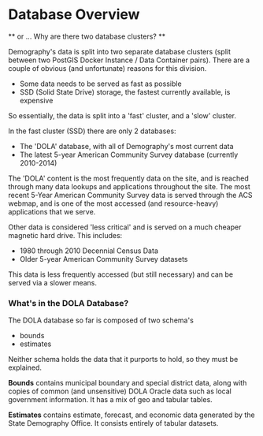 # Database Overview


** or ... Why are there two database clusters? **

Demography's data is split into two separate database clusters (split between two PostGIS Docker Instance / Data Container pairs).  There are a couple of obvious (and unfortunate) reasons for this division.
- Some data needs to be served as fast as possible
- SSD (Solid State Drive) storage, the fastest currently available, is expensive

So essentially, the data is split into a 'fast' cluster, and a 'slow' cluster. 

In the fast cluster (SSD) there are only 2 databases:
- The 'DOLA' database, with all of Demography's most current data
- The latest 5-year American Community Survey database (currently 2010-2014)

The 'DOLA' content is the most frequently data on the site, and is reached through many data lookups and applications throughout the site.  The most recent 5-Year American Community Survey data is served through the ACS webmap, and is one of the most accessed (and resource-heavy) applications that we serve.

Other data is considered 'less critical' and is served on a much cheaper magnetic hard drive.  This includes:
- 1980 through 2010 Decennial Census Data
- Older 5-year American Community Survey datasets

This data is less frequently accessed (but still necessary) and can be served via a slower means.

### What's in the DOLA Database?

The DOLA database so far is composed of two schema's
- bounds
- estimates

Neither schema holds the data that it purports to hold, so they must be explained.

**Bounds** contains municipal boundary and special district data, along with copies of common (and unsensitive) DOLA Oracle data such as local government information.  It has a mix of geo and tabular tables.

**Estimates** contains estimate, forecast, and economic data generated by the State Demography Office.  It consists entirely of tabular datasets.
